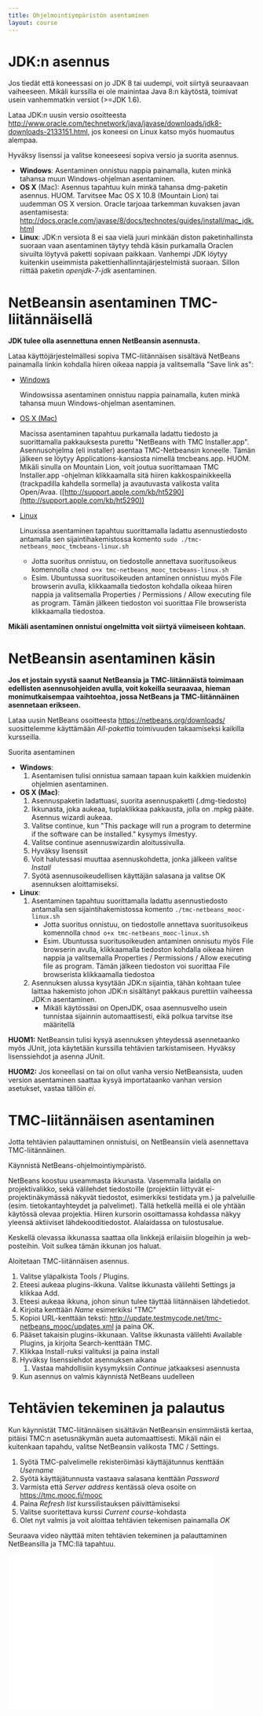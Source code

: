 ```yaml
---
title: Ohjelmointiympäristön asentaminen
layout: course
---
```

# JDK:n asennus
	
Jos tiedät että koneessasi on jo JDK 8 tai uudempi, voit siirtyä seuraavaan vaiheeseen. Mikäli kurssilla ei ole mainintaa Java 8:n käytöstä, toimivat usein vanhemmatkin versiot (>=JDK 1.6). 

Lataa JDK:n uusin versio osoitteesta <http://www.oracle.com/technetwork/java/javase/downloads/jdk8-downloads-2133151.html>, jos koneesi on Linux katso myös huomautus alempaa.

Hyväksy lisenssi ja valitse koneeseesi sopiva versio ja suorita asennus.

- **Windows**: Asentaminen onnistuu nappia painamalla, kuten minkä tahansa muun Windows-ohjelman asentaminen.
- **OS X** (Mac): Asennus tapahtuu kuin minkä tahansa dmg-paketin asennus. HUOM. Tarvitsee Mac OS X 10.8 (Mountain Lion) tai uudemman OS X version. Oracle tarjoaa tarkemman kuvaksen javan asentamisesta: <http://docs.oracle.com/javase/8/docs/technotes/guides/install/mac_jdk.html>
- **Linux**: JDK:n versiota 8 ei saa vielä juuri minkään diston paketinhallinsta suoraan vaan asentaminen täytyy tehdä käsin purkamalla Oraclen sivuilta löytyvä paketti sopivaan paikkaan. 
	Vanhempi JDK löytyy kuitenkin useimmista pakettienhallinntajärjestelmistä suoraan. Sillon   riittää paketin *openjdk-7-jdk* asentaminen. 

# NetBeansin asentaminen TMC-liitännäisellä

**JDK tulee olla asennettuna ennen NetBeansin asennusta.**

Lataa käyttöjärjestelmällesi sopiva TMC-liitännäisen sisältävä NetBeans painamalla linkin kohdalla hiiren oikeaa nappia ja valitsemalla "Save link as":

- [Windows](http://update.testmycode.net/installers/tmc-netbeans_mooc/tmc-netbeans_mooc_tmcbeans-windows.exe)

	Windowsissa asentaminen onnistuu nappia painamalla, kuten minkä tahansa muun Windows-ohjelman asentaminen.
- [OS X (Mac)](http://update.testmycode.net/installers/tmc-netbeans_mooc/tmc-netbeans_mooc_tmcbeans-macosx.tgz) 

	Macissa asentaminen tapahtuu purkamalla ladattu tiedosto ja suorittamalla pakkauksesta purettu "NetBeans with TMC Installer.app". Asennusohjelma (eli installer) asentaa TMC-Netbeansin koneelle. Tämän jälkeen se löytyy Applications-kansiosta nimellä tmcbeans.app. HUOM. Mikäli sinulla on Mountain Lion, voit joutua suorittamaan TMC Installer.app -ohjelman klikkaamalla sitä hiiren kakkospainikkeella (trackpadilla kahdella sormella) ja avautuvasta valikosta valita Open/Avaa. ([http://support.apple.com/kb/ht5290](http://support.apple.com/kb/ht5290))
- [Linux](http://update.testmycode.net/installers/tmc-netbeans_mooc/tmc-netbeans_mooc_tmcbeans-linux.sh)
	
	Linuxissa asentaminen tapahtuu suorittamalla ladattu asennustiedosto antamalla sen sijaintihakemistossa komento `sudo ./tmc-netbeans_mooc_tmcbeans-linux.sh`

	- Jotta suoritus onnistuu, on tiedostolle annettava suoritusoikeus komennolla `chmod o+x tmc-netbeans_mooc_tmcbeans-linux.sh`
	- Esim. Ubuntussa suoritusoikeuden antaminen onnistuu myös File browserin avulla, klikkaamalla tiedoston kohdalla oikeaa hiiren nappia ja valitsemalla Properties / Permissions / Allow executing file as program. Tämän jälkeen tiedoston voi suorittaa File browserista klikkaamalla tiedostoa.

**Mikäli asentaminen onnistui ongelmitta voit siirtyä viimeiseen kohtaan.**

# NetBeansin asentaminen käsin

**Jos et jostain syystä saanut NetBeansia ja TMC-liitännäistä toimimaan edellisten asennusohjeiden avulla, voit kokeilla seuraavaa, hieman monimutkaisempaa vaihtoehtoa, jossa NetBeans ja TMC-liitännäinen asennetaan erikseen.**

Lataa uusin NetBeans osoitteesta <https://netbeans.org/downloads/> suosittelemme käyttämään *All-pakettia* toimivuuden takaamiseksi kaikilla kursseilla.

Suorita asentaminen

- **Windows**: 
	1. Asentamisen tulisi onnistua samaan tapaan kuin kaikkien muidenkin ohjelmien asentaminen.
- **OS X (Mac)**: 
	1. Asennuspaketin ladattuasi, suorita asennuspaketti (.dmg-tiedosto)
	2. Ikkunasta, joka aukeaa, tuplaklikkaa pakkausta, jolla on .mpkg pääte. Asennus wizardi aukeaa.
	3. Valitse continue, kun  "This package will run a program to determine if the software can be installed." kysymys ilmestyy.
	4. Valitse continue asennuswizardin aloitussivulla.
	5. Hyväksy lisenssit
	6. Voit halutessasi muuttaa asennuskohdetta, jonka jälkeen valitse *Install*
	7. Syötä asennusoikeudellisen käyttäjän salasana ja valitse OK asennuksen aloittamiseksi.
- **Linux**: 
	1. Asentaminen tapahtuu suorittamalla ladattu asennustiedosto antamalla sen sijaintihakemistossa komento `./tmc-netbeans_mooc-linux.sh`
		- Jotta suoritus onnistuu, on tiedostolle annettava suoritusoikeus komennolla `chmod o+x tmc-netbeans_mooc-linux.sh`
		- Esim. Ubuntussa suoritusoikeuden antaminen onnisutu myös File browserin avulla, klikkaamalla tiedoston kohdalla oikeaa hiiren nappia ja valitsemalla Properties / Permissions / Allow executing file as program. Tämän jälkeen tiedoston voi suorittaa File browserista klikkaamalla tiedostoa
	2. Asennuksen alussa kysytään JDK:n sijaintia, tähän kohtaan tulee laittaa hakemisto johon JDK:n sisältänyt pakkaus purettiin vaiheessa JDK:n asentaminen. 
		- Mikäli käytössäsi on OpenJDK, osaa asennusvelho usein tunnistaa sijainnin automaattisesti, eikä polkua tarvitse itse määritellä

**HUOM1:** NetBeansin tulisi kysyä asennuksen yhteydessä asennetaanko myös JUnit, jota käytetään kurssilla tehtävien tarkistamiseen. Hyväksy lisenssiehdot ja asenna JUnit.

**HUOM2:** Jos koneellasi on tai on ollut vanha versio NetBeansista, uuden version asentaminen saattaa kysyä importataanko vanhan version asetukset, vastaa tällöin *ei*.

# TMC-liitännäisen asentaminen

Jotta tehtävien palauttaminen onnistuisi, on NetBeansiin vielä asennettava TMC-liitännäinen.

Käynnistä NetBeans-ohjelmointiympäristö.

NetBeans koostuu useammasta ikkunasta. Vasemmalla laidalla on projektivalikko, sekä välilehdet tiedostoille (projektiin liittyvät ei-projektinäkymässä näkyvät tiedostot, esimerkiksi testidata ym.) ja palveluille (esim. tietokantayhteydet ja palvelimet). Tällä hetkellä meillä ei ole yhtään käytössä olevaa projektia. Hiiren kursorin osoittamassa kohdassa näkyy yleensä aktiiviset lähdekooditiedostot. Alalaidassa on tulostusalue.

Keskellä olevassa ikkunassa saattaa olla linkkejä erilaisiin blogeihin ja web-posteihin. Voit sulkea tämän ikkunan jos haluat.

Aloitetaan TMC-liitännäisen asennus. 

1. Valitse yläpalkista Tools / Plugins.
2. Eteesi aukeaa plugins-ikkuna. Valitse ikkunasta välilehti Settings ja klikkaa Add.
3. Eteesi aukeaa ikkuna, johon sinun tulee täyttää liitännäisen lähdetiedot.
4. Kirjoita kenttään *Name* esimerkiksi "TMC"
5. Kopioi URL-kenttään teksti: <http://update.testmycode.net/tmc-netbeans_mooc/updates.xml> ja paina OK.
6. Pääset takaisin plugins-ikkunaan. Valitse ikkunasta välilehti Available Plugins, ja kirjoita Search-kenttään TMC.
7. Klikkaa Install-ruksi valituksi ja paina install
8. Hyväksy lisenssiehdot asennuksen aikana
	1. Vastaa mahdollisiin kysymyksiin *Continue* jatkaaksesi asennusta
9. Kun asennus on valmis käynnistä NetBeans uudelleen

# Tehtävien tekeminen ja palautus

Kun käynnistät TMC-liitännäisen sisältävän NetBeansin ensimmäistä kertaa, pitäisi TMC:n asetusnäkymän aueta automaattisesti. Mikäli näin ei kuitenkaan tapahdu, valitse NetBeansin valikosta TMC / Settings.

1. Syötä TMC-palvelimelle rekisteröimäsi käyttäjätunnus kenttään *Username*
2. Syötä käyttäjätunnusta vastaava salasana kenttään *Password*
3. Varmista että *Server address* kentässä oleva osoite on <https://tmc.mooc.fi/mooc>
4. Paina *Refresh list* kurssilistauksen päivittämiseksi
5. Valitse suoritettava kurssi *Current course*-kohdasta
6. Olet nyt valmis ja voit aloittaa tehtävien tekemisen painamalla *OK*

Seuraava video näyttää miten tehtävien tekeminen ja palauttaminen NetBeansilla ja TMC:llä tapahtuu.

<iframe width="420" height="315" src="//www.youtube.com/embed/sQYq2LISMRU" frameborder="0" allowfullscreen></iframe>
